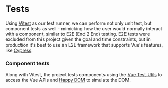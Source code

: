 # Tests

Using [Vitest](https://vitest.dev/) as our test runner, we can perform not only unit test, but component tests as well - mimicking how the user would normally interact with a component, similar to E2E (End 2 End) testing. E2E tests were excluded from this project given the goal and time constraints, but in production it's best to use an E2E framework that supports Vue's features, like [Cypress](https://www.cypress.io/).

### Component tests

Along with Vitest, the project tests components using the [Vue Test Utils](https://test-utils.vuejs.org/) to access the Vue APIs and [Happy DOM](https://github.com/capricorn86/happy-dom) to simulate the DOM.